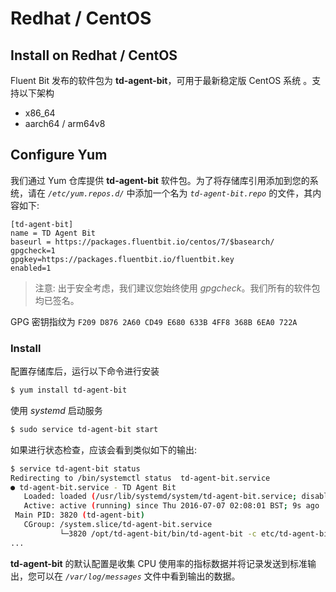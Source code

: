 # Redhat / CentOS

## Install on Redhat / CentOS

Fluent Bit 发布的软件包为 **td-agent-bit**，可用于最新稳定版 CentOS 系统 。支持以下架构

* x86\_64
* aarch64 / arm64v8

## Configure Yum

我们通过 Yum 仓库提供 **td-agent-bit** 软件包。为了将存储库引用添加到您的系统，请在 _`/etc/yum.repos.d/`_ 中添加一个名为 _`td-agent-bit.repo`_ 的文件，其内容如下:

```text
[td-agent-bit]
name = TD Agent Bit
baseurl = https://packages.fluentbit.io/centos/7/$basearch/
gpgcheck=1
gpgkey=https://packages.fluentbit.io/fluentbit.key
enabled=1
```

> 注意: 出于安全考虑，我们建议您始终使用 _gpgcheck_。我们所有的软件包均已签名。

GPG 密钥指纹为 `F209 D876 2A60 CD49 E680 633B 4FF8 368B 6EA0 722A`

### Install

配置存储库后，运行以下命令进行安装

```bash
$ yum install td-agent-bit
```

使用 _systemd_ 启动服务

```bash
$ sudo service td-agent-bit start
```

如果进行状态检查，应该会看到类似如下的输出:

```bash
$ service td-agent-bit status
Redirecting to /bin/systemctl status  td-agent-bit.service
● td-agent-bit.service - TD Agent Bit
   Loaded: loaded (/usr/lib/systemd/system/td-agent-bit.service; disabled; vendor preset: disabled)
   Active: active (running) since Thu 2016-07-07 02:08:01 BST; 9s ago
 Main PID: 3820 (td-agent-bit)
   CGroup: /system.slice/td-agent-bit.service
           └─3820 /opt/td-agent-bit/bin/td-agent-bit -c etc/td-agent-bit/td-agent-bit.conf
...
```

**td-agent-bit** 的默认配置是收集 CPU 使用率的指标数据并将记录发送到标准输出，您可以在 _`/var/log/messages`_ 文件中看到输出的数据。

